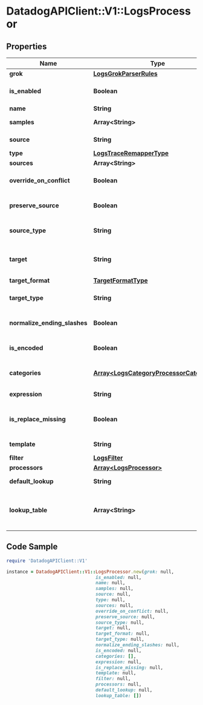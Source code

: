 # DatadogAPIClient::V1::LogsProcessor

## Properties

Name | Type | Description | Notes
------------ | ------------- | ------------- | -------------
**grok** | [**LogsGrokParserRules**](LogsGrokParserRules.md) |  | 
**is_enabled** | **Boolean** | Whether or not the processor is enabled. | [optional] [default to false]
**name** | **String** | Name of the processor. | [optional] 
**samples** | **Array&lt;String&gt;** | List of sample logs to test this grok parser. | [optional] 
**source** | **String** | Source attribute used to perform the lookup. | 
**type** | [**LogsTraceRemapperType**](LogsTraceRemapperType.md) |  | 
**sources** | **Array&lt;String&gt;** | Array of source attributes. | 
**override_on_conflict** | **Boolean** | Override or not the target element if already set, | [optional] [default to false]
**preserve_source** | **Boolean** | Remove or preserve the remapped source element. | [optional] [default to false]
**source_type** | **String** | Defines if the sources are from log &#x60;attribute&#x60; or &#x60;tag&#x60;. | [optional] [default to &#39;attribute&#39;]
**target** | **String** | Name of the attribute that contains the corresponding value in the mapping list or the &#x60;default_lookup&#x60; if not found in the mapping list. | 
**target_format** | [**TargetFormatType**](TargetFormatType.md) |  | [optional] 
**target_type** | **String** | Defines if the final attribute or tag name is from log &#x60;attribute&#x60; or &#x60;tag&#x60;. | [optional] [default to &#39;attribute&#39;]
**normalize_ending_slashes** | **Boolean** | Normalize the ending slashes or not. | [optional] [default to false]
**is_encoded** | **Boolean** | Define if the source attribute is URL encoded or not. | [optional] [default to false]
**categories** | [**Array&lt;LogsCategoryProcessorCategories&gt;**](LogsCategoryProcessorCategories.md) | Array of filters to match or not a log and their corresponding &#x60;name&#x60;to assign a custom value to the log. | 
**expression** | **String** | Arithmetic operation between one or more log attributes. | 
**is_replace_missing** | **Boolean** | If true, it replaces all missing attributes of &#x60;template&#x60; by an empty string. If &#x60;false&#x60; (default), skips the operation for missing attributes. | [optional] [default to false]
**template** | **String** | A formula with one or more attributes and raw text. | 
**filter** | [**LogsFilter**](LogsFilter.md) |  | [optional] 
**processors** | [**Array&lt;LogsProcessor&gt;**](LogsProcessor.md) | Ordered list of processors in this pipeline. | [optional] 
**default_lookup** | **String** | Value to set the target attribute if the source value is not found in the list. | [optional] 
**lookup_table** | **Array&lt;String&gt;** | Mapping table of values for the source attribute and their associated target attribute values, formatted as &#x60;[\&quot;source_key1,target_value1\&quot;, \&quot;source_key2,target_value2\&quot;]&#x60; | 

## Code Sample

```ruby
require 'DatadogAPIClient::V1'

instance = DatadogAPIClient::V1::LogsProcessor.new(grok: null,
                                 is_enabled: null,
                                 name: null,
                                 samples: null,
                                 source: null,
                                 type: null,
                                 sources: null,
                                 override_on_conflict: null,
                                 preserve_source: null,
                                 source_type: null,
                                 target: null,
                                 target_format: null,
                                 target_type: null,
                                 normalize_ending_slashes: null,
                                 is_encoded: null,
                                 categories: [],
                                 expression: null,
                                 is_replace_missing: null,
                                 template: null,
                                 filter: null,
                                 processors: null,
                                 default_lookup: null,
                                 lookup_table: [])
```


